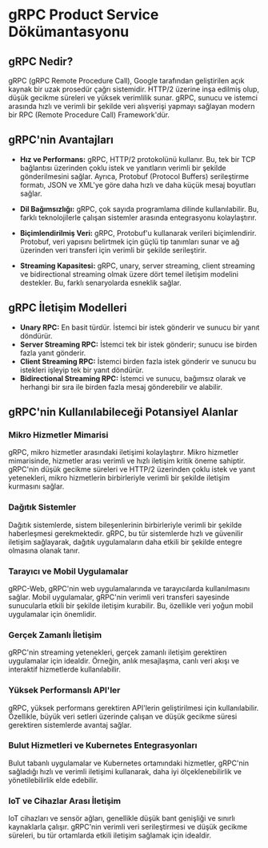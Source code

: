 # gRPC Product Service Dökümantasyonu

## gRPC Nedir?

gRPC (gRPC Remote Procedure Call), Google tarafından geliştirilen açık kaynak bir uzak prosedür çağrı sistemidir. HTTP/2 üzerine inşa edilmiş olup, düşük gecikme süreleri ve yüksek verimlilik sunar. gRPC, sunucu ve istemci arasında hızlı ve verimli bir şekilde veri alışverişi yapmayı sağlayan modern bir RPC (Remote Procedure Call) Framework'dür.

## gRPC'nin Avantajları

-   **Hız ve Performans:** gRPC, HTTP/2 protokolünü kullanır. Bu, tek bir TCP bağlantısı üzerinden çoklu istek ve yanıtların verimli bir şekilde gönderilmesini sağlar. Ayrıca, Protobuf (Protocol Buffers) serileştirme formatı, JSON ve XML'ye göre daha hızlı ve daha küçük mesaj boyutları sağlar.
    
-   **Dil Bağımsızlığı:** gRPC, çok sayıda programlama dilinde kullanılabilir. Bu, farklı teknolojilerle çalışan sistemler arasında entegrasyonu kolaylaştırır.
    
-   **Biçimlendirilmiş Veri:** gRPC, Protobuf'u kullanarak verileri biçimlendirir. Protobuf, veri yapısını belirtmek için güçlü tip tanımları sunar ve ağ üzerinden veri transferi için verimli bir şekilde serileştirir.
    
-   **Streaming Kapasitesi:** gRPC, unary, server streaming, client streaming ve bidirectional streaming olmak üzere dört temel iletişim modelini destekler. Bu, farklı senaryolarda esneklik sağlar.
    

## gRPC İletişim Modelleri

-   **Unary RPC:** En basit türdür. İstemci bir istek gönderir ve sunucu bir yanıt döndürür.
-   **Server Streaming RPC:** İstemci tek bir istek gönderir; sunucu ise birden fazla yanıt gönderir.
-   **Client Streaming RPC:** İstemci birden fazla istek gönderir ve sunucu bu istekleri işleyip tek bir yanıt döndürür.
-   **Bidirectional Streaming RPC:** İstemci ve sunucu, bağımsız olarak ve herhangi bir sıra ile birden fazla mesaj gönderebilir ve alabilir.

## gRPC'nin Kullanılabileceği Potansiyel Alanlar

### Mikro Hizmetler Mimarisi

gRPC, mikro hizmetler arasındaki iletişimi kolaylaştırır. Mikro hizmetler mimarisinde, hizmetler arası verimli ve hızlı iletişim kritik öneme sahiptir. gRPC'nin düşük gecikme süreleri ve HTTP/2 üzerinden çoklu istek ve yanıt yetenekleri, mikro hizmetlerin birbirleriyle verimli bir şekilde iletişim kurmasını sağlar.

### Dağıtık Sistemler

Dağıtık sistemlerde, sistem bileşenlerinin birbirleriyle verimli bir şekilde haberleşmesi gerekmektedir. gRPC, bu tür sistemlerde hızlı ve güvenilir iletişim sağlayarak, dağıtık uygulamaların daha etkili bir şekilde entegre olmasına olanak tanır.

### Tarayıcı ve Mobil Uygulamalar

gRPC-Web, gRPC'nin web uygulamalarında ve tarayıcılarda kullanılmasını sağlar. Mobil uygulamalar, gRPC'nin verimli veri transferi sayesinde sunucularla etkili bir şekilde iletişim kurabilir. Bu, özellikle veri yoğun mobil uygulamalar için önemlidir.

### Gerçek Zamanlı İletişim

gRPC'nin streaming yetenekleri, gerçek zamanlı iletişim gerektiren uygulamalar için idealdir. Örneğin, anlık mesajlaşma, canlı veri akışı ve interaktif hizmetlerde kullanılabilir.

### Yüksek Performanslı API'ler

gRPC, yüksek performans gerektiren API'lerin geliştirilmesi için kullanılabilir. Özellikle, büyük veri setleri üzerinde çalışan ve düşük gecikme süresi gerektiren sistemlerde avantaj sağlar.

### Bulut Hizmetleri ve Kubernetes Entegrasyonları

Bulut tabanlı uygulamalar ve Kubernetes ortamındaki hizmetler, gRPC'nin sağladığı hızlı ve verimli iletişimi kullanarak, daha iyi ölçeklenebilirlik ve yönetilebilirlik elde edebilir.

### IoT ve Cihazlar Arası İletişim

IoT cihazları ve sensör ağları, genellikle düşük bant genişliği ve sınırlı kaynaklarla çalışır. gRPC'nin verimli veri serileştirmesi ve düşük gecikme süreleri, bu tür ortamlarda etkili iletişim sağlamak için idealdir.